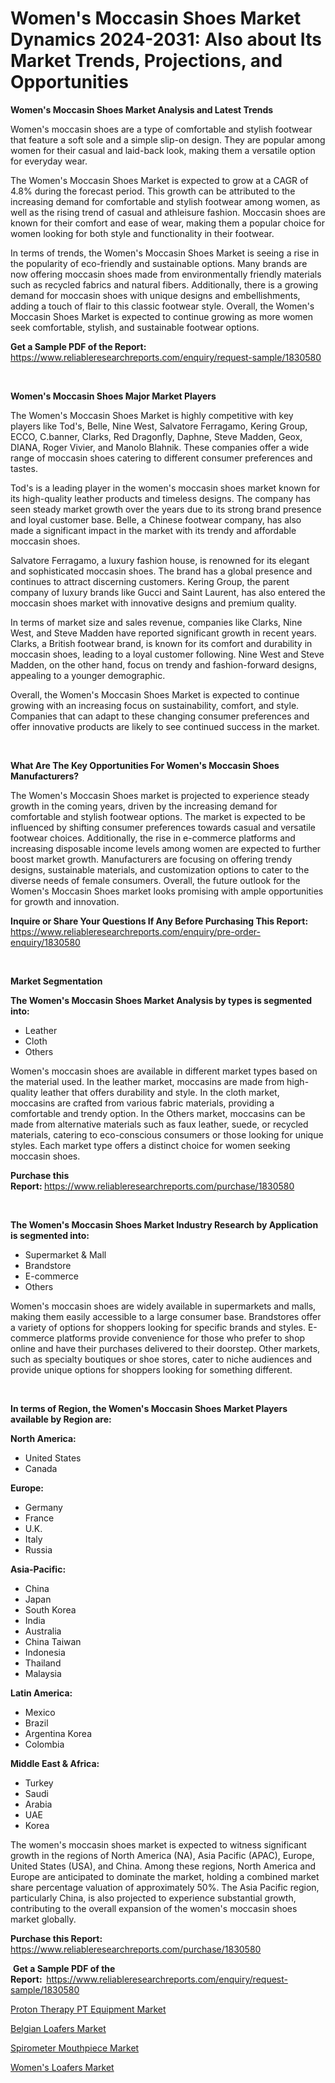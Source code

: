 <p><h1>Women's Moccasin Shoes Market Dynamics 2024-2031: Also about Its Market Trends, Projections, and Opportunities</h1></p><p><strong>Women's Moccasin Shoes Market Analysis and Latest Trends</strong></p>
<p><p>Women's moccasin shoes are a type of comfortable and stylish footwear that feature a soft sole and a simple slip-on design. They are popular among women for their casual and laid-back look, making them a versatile option for everyday wear.</p><p>The Women's Moccasin Shoes Market is expected to grow at a CAGR of 4.8% during the forecast period. This growth can be attributed to the increasing demand for comfortable and stylish footwear among women, as well as the rising trend of casual and athleisure fashion. Moccasin shoes are known for their comfort and ease of wear, making them a popular choice for women looking for both style and functionality in their footwear.</p><p>In terms of trends, the Women's Moccasin Shoes Market is seeing a rise in the popularity of eco-friendly and sustainable options. Many brands are now offering moccasin shoes made from environmentally friendly materials such as recycled fabrics and natural fibers. Additionally, there is a growing demand for moccasin shoes with unique designs and embellishments, adding a touch of flair to this classic footwear style. Overall, the Women's Moccasin Shoes Market is expected to continue growing as more women seek comfortable, stylish, and sustainable footwear options.</p></p>
<p><strong>Get a Sample PDF of the Report:&nbsp;</strong> <a href="https://www.reliableresearchreports.com/enquiry/request-sample/1830580">https://www.reliableresearchreports.com/enquiry/request-sample/1830580</a></p>
<p>&nbsp;</p>
<p><strong>Women's Moccasin Shoes Major Market Players</strong></p>
<p><p>The Women's Moccasin Shoes Market is highly competitive with key players like Tod's, Belle, Nine West, Salvatore Ferragamo, Kering Group, ECCO, C.banner, Clarks, Red Dragonfly, Daphne, Steve Madden, Geox, DIANA, Roger Vivier, and Manolo Blahnik. These companies offer a wide range of moccasin shoes catering to different consumer preferences and tastes.</p><p>Tod's is a leading player in the women's moccasin shoes market known for its high-quality leather products and timeless designs. The company has seen steady market growth over the years due to its strong brand presence and loyal customer base. Belle, a Chinese footwear company, has also made a significant impact in the market with its trendy and affordable moccasin shoes.</p><p>Salvatore Ferragamo, a luxury fashion house, is renowned for its elegant and sophisticated moccasin shoes. The brand has a global presence and continues to attract discerning customers. Kering Group, the parent company of luxury brands like Gucci and Saint Laurent, has also entered the moccasin shoes market with innovative designs and premium quality.</p><p>In terms of market size and sales revenue, companies like Clarks, Nine West, and Steve Madden have reported significant growth in recent years. Clarks, a British footwear brand, is known for its comfort and durability in moccasin shoes, leading to a loyal customer following. Nine West and Steve Madden, on the other hand, focus on trendy and fashion-forward designs, appealing to a younger demographic.</p><p>Overall, the Women's Moccasin Shoes Market is expected to continue growing with an increasing focus on sustainability, comfort, and style. Companies that can adapt to these changing consumer preferences and offer innovative products are likely to see continued success in the market.</p></p>
<p>&nbsp;</p>
<p><strong>What Are The Key Opportunities For Women's Moccasin Shoes Manufacturers?</strong></p>
<p><p>The Women's Moccasin Shoes market is projected to experience steady growth in the coming years, driven by the increasing demand for comfortable and stylish footwear options. The market is expected to be influenced by shifting consumer preferences towards casual and versatile footwear choices. Additionally, the rise in e-commerce platforms and increasing disposable income levels among women are expected to further boost market growth. Manufacturers are focusing on offering trendy designs, sustainable materials, and customization options to cater to the diverse needs of female consumers. Overall, the future outlook for the Women's Moccasin Shoes market looks promising with ample opportunities for growth and innovation.</p></p>
<p><strong>Inquire or Share Your Questions If Any Before Purchasing This Report:</strong> <a href="https://www.reliableresearchreports.com/enquiry/pre-order-enquiry/1830580">https://www.reliableresearchreports.com/enquiry/pre-order-enquiry/1830580</a></p>
<p>&nbsp;</p>
<p><strong>Market Segmentation</strong></p>
<p><strong>The Women's Moccasin Shoes Market Analysis by types is segmented into:</strong></p>
<p><ul><li>Leather</li><li>Cloth</li><li>Others</li></ul></p>
<p><p>Women's moccasin shoes are available in different market types based on the material used. In the leather market, moccasins are made from high-quality leather that offers durability and style. In the cloth market, moccasins are crafted from various fabric materials, providing a comfortable and trendy option. In the Others market, moccasins can be made from alternative materials such as faux leather, suede, or recycled materials, catering to eco-conscious consumers or those looking for unique styles. Each market type offers a distinct choice for women seeking moccasin shoes.</p></p>
<p><strong>Purchase this Report:&nbsp;</strong><a href="https://www.reliableresearchreports.com/purchase/1830580">https://www.reliableresearchreports.com/purchase/1830580</a></p>
<p>&nbsp;</p>
<p><strong>The Women's Moccasin Shoes Market Industry Research by Application is segmented into:</strong></p>
<p><ul><li>Supermarket & Mall</li><li>Brandstore</li><li>E-commerce</li><li>Others</li></ul></p>
<p><p>Women's moccasin shoes are widely available in supermarkets and malls, making them easily accessible to a large consumer base. Brandstores offer a variety of options for shoppers looking for specific brands and styles. E-commerce platforms provide convenience for those who prefer to shop online and have their purchases delivered to their doorstep. Other markets, such as specialty boutiques or shoe stores, cater to niche audiences and provide unique options for shoppers looking for something different.</p></p>
<p>&nbsp;</p>
<p><strong>In terms of Region, the Women's Moccasin Shoes Market Players available by Region are:</strong></p>
<p>
    <p> <strong> North America: </strong>
        <ul>
            <li>United States</li>
            <li>Canada</li>
        </ul>
        </p> 
    <p> <strong> Europe: </strong>
        <ul>
            <li>Germany</li>
            <li>France</li>
            <li>U.K.</li>
            <li>Italy</li>
            <li>Russia</li>
        </ul>
        </p> 
    <p> <strong> Asia-Pacific: </strong>
        <ul>
            <li>China</li>
            <li>Japan</li>
            <li>South Korea</li>
            <li>India</li>
            <li>Australia</li>
            <li>China Taiwan</li>
            <li>Indonesia</li>
            <li>Thailand</li>
            <li>Malaysia</li>
        </ul>
        </p> 
    <p> <strong> Latin America: </strong>
        <ul>
            <li>Mexico</li>
            <li>Brazil</li>
            <li>Argentina Korea</li>
            <li>Colombia</li>
        </ul>
        </p> 
    <p> <strong> Middle East & Africa: </strong>
        <ul>
            <li>Turkey</li>
            <li>Saudi</li>
            <li>Arabia</li>
            <li>UAE</li>
            <li>Korea</li>
        </ul>
    </p>
    </p>
<p><p>The women's moccasin shoes market is expected to witness significant growth in the regions of North America (NA), Asia Pacific (APAC), Europe, United States (USA), and China. Among these regions, North America and Europe are anticipated to dominate the market, holding a combined market share percentage valuation of approximately 50%. The Asia Pacific region, particularly China, is also projected to experience substantial growth, contributing to the overall expansion of the women's moccasin shoes market globally.</p></p>
<p><strong>Purchase this Report: </strong><a href="https://www.reliableresearchreports.com/purchase/1830580">https://www.reliableresearchreports.com/purchase/1830580</a></p>
<p>&nbsp;<strong>Get a Sample PDF of the Report:&nbsp;&nbsp;</strong><a href="https://www.reliableresearchreports.com/enquiry/request-sample/1830580">https://www.reliableresearchreports.com/enquiry/request-sample/1830580</a></p>
<p><strong></strong></p>
<p><p><a href="https://issuu.com/reportprime-2/docs/proton-therapy-pt-equipment-market-size-2030.pptx">Proton Therapy PT Equipment Market</a></p><p><a href="https://github.com/jodemen/Market-Research-Report-List-1/blob/main/belgian-loafers-market.md">Belgian Loafers Market</a></p><p><a href="https://issuu.com/reportprime-2/docs/spirometer-mouthpiece-market-size-2030.pptx">Spirometer Mouthpiece Market</a></p><p><a href="https://github.com/jj19131/Market-Research-Report-List-1/blob/main/womens-loafers-market.md">Women's Loafers Market</a></p></p>